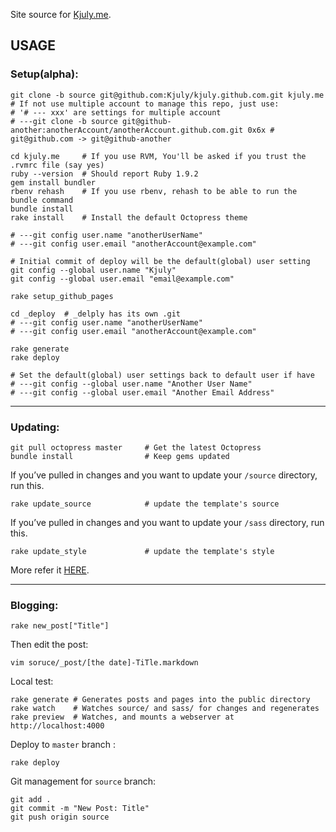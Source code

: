 
Site source for [Kjuly.me](http://kjuly.me).

## USAGE

### Setup(alpha):

    git clone -b source git@github.com:Kjuly/kjuly.github.com.git kjuly.me
    # If not use multiple account to manage this repo, just use:
    # '# --- xxx' are settings for multiple account
    # ---git clone -b source git@github-another:anotherAccount/anotherAccount.github.com.git 0x6x # git@github.com -> git@github-another

    cd kjuly.me     # If you use RVM, You'll be asked if you trust the .rvmrc file (say yes)
    ruby --version  # Should report Ruby 1.9.2
    gem install bundler
    rbenv rehash    # If you use rbenv, rehash to be able to run the bundle command
    bundle install
    rake install    # Install the default Octopress theme

    # ---git config user.name "anotherUserName"
    # ---git config user.email "anotherAccount@example.com"

    # Initial commit of deploy will be the default(global) user setting
    git config --global user.name "Kjuly"
    git config --global user.email "email@example.com"

    rake setup_github_pages

    cd _deploy  # _delply has its own .git
    # ---git config user.name "anotherUserName"
    # ---git config user.email "anotherAccount@example.com"

    rake generate
    rake deploy

    # Set the default(global) user settings back to default user if have
    # ---git config --global user.name "Another User Name"
    # ---git config --global user.email "Another Email Address"

---
### Updating:

    git pull octopress master     # Get the latest Octopress
    bundle install                # Keep gems updated

If you’ve pulled in changes and you want to update your `/source` directory, run this.

    rake update_source            # update the template's source

If you’ve pulled in changes and you want to update your `/sass` directory, run this.

    rake update_style             # update the template's style

More refer it [HERE](http://octopress.org/docs/updating/).

---
### Blogging:

    rake new_post["Title"]

Then edit the post:

    vim soruce/_post/[the date]-TiTle.markdown

Local test:

    rake generate # Generates posts and pages into the public directory
    rake watch    # Watches source/ and sass/ for changes and regenerates
    rake preview  # Watches, and mounts a webserver at http://localhost:4000

Deploy to `master` branch :

    rake deploy

Git management for `source` branch:

    git add .
    git commit -m "New Post: Title"
    git push origin source
